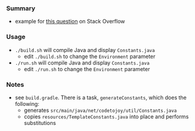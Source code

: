 
### Summary

* example for [this question](https://stackoverflow.com/questions/64578015) on Stack Overflow

### Usage

* `./build.sh` will compile Java and display `Constants.java`
    - edit `./build.sh` to change the `Environment` parameter
* `./run.sh` will compile Java and display `Constants.java`
    - edit `./run.sh` to change the `Environment` parameter

### Notes

* see `build.gradle`. There is a task, `generateConstants`, which does the following:
    - generates `src/main/java/net/codetojoy/util/Constants.java`
    - copies `resources/TemplateConstants.java` into place and performs substitutions 
